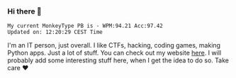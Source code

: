 ### Hi there 👋
<!-- PB START -->
```
My current MonkeyType PB is - WPM:94.21 Acc:97.42
Updated on: 12:20:29 CEST Time
```
<!-- PB END -->
I'm an IT person, just overall. I like CTFs, hacking, coding games, making Python apps. Just a lot of stuff.
You can check out my website [here](https://skill3472.github.io/).
I will probably add some interesting stuff here, when I get the idea to do so. Take care ❤️
